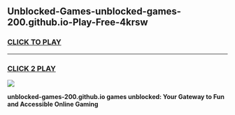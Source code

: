 
## Unblocked-Games-unblocked-games-200.github.io-Play-Free-4krsw
<h3>
<a href="https://premium76.site?title=unblocked-games-200.github.io&ref=20M">CLICK TO PLAY</a></h3>
<hr>

<h3>
<a href="https://premium76.site?title=unblocked-games-200.github.io&ref=20M">CLICK 2 PLAY</a>
  
</h3>

<a href="https://premium76.site?title=unblocked-games-200.github.io&ref=19M"><img src="https://clearcache.store/games.png"></a>


**unblocked-games-200.github.io games unblocked: Your Gateway to Fun and Accessible Online Gaming**
